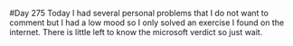 #Day 275
Today I had several personal problems that I do not want to comment but I had a low mood so I only solved an exercise I found on the internet.
There is little left to know the microsoft verdict so just wait.